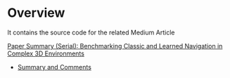 
# Overview 

It contains the source code for the related Medium Article 

[Paper Summary (Serial): Benchmarking Classic and Learned Navigation in Complex 3D Environments](https://medium.com/@nicolabernini_63880/paper-summary-serial-benchmarking-classic-and-learned-navigation-in-complex-3d-environments-bea85bfff5b0)
- [Summary and Comments](medium_article_20190131_1.md)




